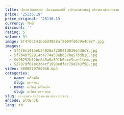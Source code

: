 ```yaml
---
title: เตียงหว่านสองตัว เตียงเนอสเซอรี่ อุปกรณ์เพาะพันธุ์ เตียงสองตัวแบบรวม
price: '25136.19'
price_original: '25136.19'
currency: THB
discount: ''
rating: 5
volume: 91
image: Sf4f0c141beb34928af2004fd039e4d0cY.jpg
images:
  - Sf4f0c141beb34928af2004fd039e4d0cY.jpg
  - Sf7b40752914c4774a58ebd570e57bdb1C.jpg
  - Sd96252b12be849a6a591b0ace5cae1fem.jpg
  - S27079f01ac3d4cf1990edfec79a5b3f9D.jpg
video: 4000270780948.mp4
categories:
  - name: เครื่องมือ
    slug: เคร-องม
  - name: อะไหล่ เครื่องมือ
    slug: อะไหล-เคร-องม
slug: เต-ยงหว-านสองต-เต-ยงเนอสเซอร
encode: oltEnJk
lang: th
---
```

  